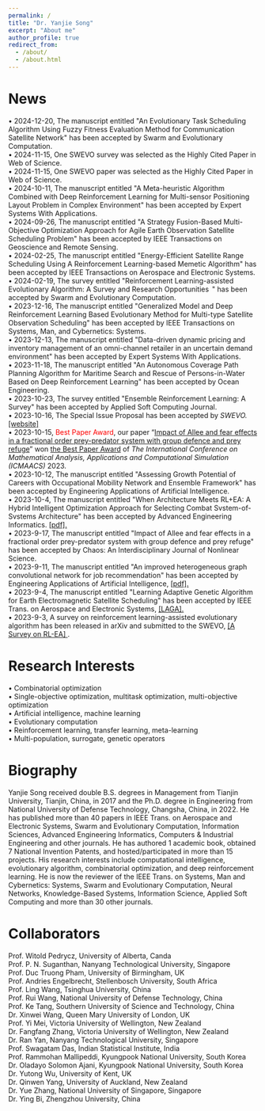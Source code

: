 ```yaml
---
permalink: /
title: "Dr. Yanjie Song"
excerpt: "About me"
author_profile: true
redirect_from: 
  - /about/
  - /about.html
---
```


News
=====
• 2024-12-20, The manuscript entitled "An Evolutionary Task Scheduling Algorithm Using Fuzzy Fitness Evaluation Method for Communication Satellite Network" has been accepted by Swarm and Evolutionary Computation. \
• 2024-11-15, One SWEVO survey was selected as the Highly Cited Paper in Web of Science. \
• 2024-11-15, One SWEVO paper was selected as the Highly Cited Paper in Web of Science. \
• 2024-10-11, The manuscript entitled "A Meta-heuristic Algorithm Combined with Deep Reinforcement Learning for Multi-sensor Positioning Layout Problem in Complex Environment" has been accepted by Expert Systems With Applications. \
• 2024-09-26, The manuscript entitled "A Strategy Fusion-Based Multi-Objective Optimization Approach for Agile Earth Observation Satellite Scheduling Problem" has been accepted by IEEE Transactions on Geoscience and Remote Sensing. \
• 2024-02-25, The manuscript entitled "Energy-Efficient Satellite Range Scheduling Using A Reinforcement Learning-based Memetic Algorithm" has been accepted by IEEE Transactions on Aerospace and Electronic Systems. \
• 2024-02-19, The survey entitled "Reinforcement Learning-assisted Evolutionary Algorithm: A Survey and Research Opportunities  " has been accepted by Swarm and Evolutionary Computation. \
• 2023-12-16, The manuscript entitled "Generalized Model and Deep Reinforcement Learning Based Evolutionary Method for Multi-type Satellite Observation Scheduling" has been accepted by IEEE Transactions on Systems, Man, and Cybernetics: Systems. \
• 2023-12-13, The manuscript entitled "Data-driven dynamic pricing and inventory management of an omni-channel retailer in an uncertain demand environment" has been accepted by Expert Systems With Applications. \
• 2023-11-18, The manuscript entitled "An Autonomous Coverage Path Planning Algorithm for Maritime Search and Rescue of Persons-in-Water Based on Deep Reinforcement Learning" has been accepted by Ocean Engineering. \
• 2023-10-23, The survey entitled "Ensemble Reinforcement Learning: A Survey" has been accepted by Applied Soft Computing Journal. \
• 2023-10-16, The Special Issue Proposal has been accepted by <i> SWEVO. </i> <a href="https://www.sciencedirect.com/journal/swarm-and-evolutionary-computation/about/call-for-papers#integration-method-of-reinforcement-learning-and-evolutionary-algorithm-approaches-and-applications"> [website] </a> \
• 2023-10-15, <span style="color: #FF0000">Best Paper Award</span>, our paper “<a target="_blank" href="https://pubs.aip.org/aip/cha/article/33/10/103113/2916179/Impact-of-Allee-and-fear-effects-in-a-fractional">Impact of Allee and fear effects in a fractional order prey-predator system with group defence and prey refuge</a>” won <a target="_blank" href="https://github.com/yanjiesong/yanjiesong.github.io/blob/master/files/chaos2023.pdf">the Best Paper Award</a> of <i> The International Conference on Mathematical Analysis, Applications and Computational Simulation (ICMAACS) </i> 2023. \
• 2023-10-12, The manuscript entitled "Assessing Growth Potential of Careers with Occupational Mobility Network and Ensemble Framework" has been accepted by Engineering Applications of Artificial Intelligence. \
• 2023-10-4, The manuscript entitled "When Architecture Meets RL+EA: A Hybrid Intelligent Optimization Approach for Selecting Combat Svstem-of-Svstems Architecture" has been accepted by Advanced Engineering Informatics. <a href="https://github.com/yanjiesong/yanjiesong.github.io/blob/master/files/RL%2BEA.pdf"> [pdf].</a>\
• 2023-9-17, The manuscript entitled "Impact of Allee and fear effects in a fractional order prey-predator system with group defence and prey refuge" has been accepted by Chaos: An Interdisciplinary Journal of Nonlinear Science. \
• 2023-9-11, The manuscript entitled "An improved heterogeneous graph convolutional network for job recommendation" has been accepted by Engineering Applications of Artificial Intelligence, <a href="https://github.com/yanjiesong/yanjiesong.github.io/blob/master/files/An%20improved%20heterogeneous%20graph%20convolutional%20network%20forjob%20recommendation.pdf"> [pdf].</a>\
• 2023-9-4, The manuscript entitled "Learning Adaptive Genetic Algorithm for Earth Electromagnetic Satellite Scheduling" has been accepted by IEEE Trans. on Aerospace and Electronic Systems, <a href="https://github.com/yanjiesong/yanjiesong.github.io/blob/master/files/laga2023taes.pdf"> [LAGA].</a>\
• 2023-9-3, A survey on reinforcement learning-assisted evolutionary algorithm has been released in arXiv and submitted to the SWEVO, <a href="https://arxiv.org/abs/2308.13420"> [A Survey on RL-EA] </a>.

Research Interests
=====
• Combinatorial optimization \
• Single-objective optimization, multitask optimization, multi-objective optimization \
• Artificial intelligence, machine learning \
• Evolutionary computation \
• Reinforcement learning, transfer learning, meta-learning \
• Multi-population, surrogate, genetic operators 


Biography
======
Yanjie Song received double B.S. degrees in Management from Tianjin University, Tianjin, China, in 2017 and the Ph.D. degree in Engineering from National University of Defense Technology, Changsha, China, in 2022. He has published more than 40 papers in IEEE Trans. on Aerospace and Electronic Systems, Swarm and Evolutionary Computation, Information Sciences, Advanced Engineering Informatics, Computers & Industrial Engineering and other journals. He has authored 1 academic book, obtained 7 National Invention Patents, and hosted/participated in more than 15 projects. His research interests include computational intelligence, evolutionary algorithm, combinatorial optimization, and deep reinforcement learning. He is now the reviewer of the IEEE Trans. on Systems, Man and Cybernetics: Systems, Swarm and Evolutionary Computation, Neural Networks, Knowledge-Based Systems, Information Science, Applied Soft Computing and more than 30 other journals. 


Collaborators
======
Prof. Witold Pedrycz, University of Alberta, Canda \
Prof. P. N. Suganthan, Nanyang Technological University, Singapore \
Prof. Duc Truong Pham, University of Birmingham, UK \
Prof. Andries Engelbrecht, Stellenbosch University, South Africa \
Prof. Ling Wang, Tsinghua University, China \
Prof. Rui Wang, National University of Defense Technology, China \
Prof. Ke Tang, Southern University of Science and Technology, China \
Dr. Xinwei Wang, Queen Mary University of London, UK \
Prof. Yi Mei, Victoria University of Wellington, New Zealand \
Dr. Fangfang Zhang, Victoria University of Wellington, New Zealand \
Dr. Ran Yan, Nanyang Technological University, Singapore \
Prof. Swagatam Das, Indian Statistical Institute, India \
Prof. Rammohan Mallipeddi, Kyungpook National University, South Korea \
Dr. Oladayo Solomon Ajani, Kyungpook National University, South Korea \
Dr. Yutong Wu, University of Kent, UK \
Dr. Qinwen Yang, University of Auckland, New Zealand \
Dr. Yue Zhang, National University of Singapore, Singapore \
Dr. Ying Bi, Zhengzhou University, China



